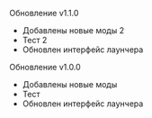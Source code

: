 Обновление v1.1.0 
- Добавлены новые моды 2
- Тест 2 
- Обновлен интерфейс лаунчера

Обновление v1.0.0 
- Добавлены новые моды
- Тест
- Обновлен интерфейс лаунчера